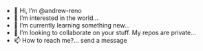 - 👋 Hi, I’m @andrew-reno
- 👀 I’m interested in the world...
- 🌱 I’m currently learning something new...
- 💞️ I’m looking to collaborate on your stuff. My repos are private...
- 📫 How to reach me?... send a message

<!---
andrew-reno/andrew-reno is a ✨ special ✨ repository because its `README.md` (this file) appears on your GitHub profile.
You can click the Preview link to take a look at your changes.
--->

